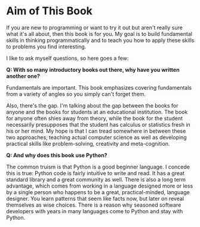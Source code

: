 # Aim of This Book

If you are new to programming or want to try it out but aren't really sure what it's all about, then this book is for you.  My goal is to build fundamental skills in thinking programmatically and to teach you how to apply these skills to problems you find interesting. 

I like to ask myself questions, so here goes a few:

**Q: With so many introductory books out there, why have you written another one?** 

Fundamentals are important. This book emphasizes covering fundamentals from a variety of angles so you simply can't forget them.

Also, there's the gap.  I'm talking about the gap between the books for anyone and the books for students at an educational institution.  The book for anyone often shies away from theory, while the book for the student necessarily presupposes that the student has calculus or statistics fresh in his or her mind. My hope is that I can tread somewhere in between these two approaches, teaching actual computer science as well as developing practical skills like problem-solving, creativity and meta-cognition. 

**Q: And why does this book use Python?**

The common truism is that Python is a good beginner language.  I concede this is true: Python code is fairly intuitive to write and read.  It has a great standard library and a great community as well. There is also a long term advantage, which comes from working in a language designed more or less by a single person who happens to be a great, practical-minded, language designer. You learn patterns that seem like facts now, but later on reveal themselves as wise choices. There is a reason why seasoned software developers with years in many languages come to Python and stay with Python. 

